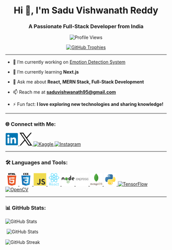 <h1 align="center">Hi 👋, I'm Sadu Vishwanath Reddy</h1>
<h3 align="center">A Passionate Full-Stack Developer from India</h3>

<p align="center"> 
  <img src="https://komarev.com/ghpvc/?username=VishuReddy-dev&label=Profile%20views&color=0e75b6&style=flat" alt="Profile Views" /> 
</p>

<p align="center">
  <a href="https://github.com/ryo-ma/github-profile-trophy">
    <img src="https://github-profile-trophy.vercel.app/?username=VishuReddy-dev&theme=onedark" alt="GitHub Trophies" />
  </a>
</p>

---

- 🔭 I’m currently working on [Emotion Detection System](https://github.com/Vishu-reddy/Emotion_Detection)

- 🌱 I’m currently learning **Next.js**

- 💬 Ask me about **React, MERN Stack, Full-Stack Development**

- 📫 Reach me at **saduvishwanath95@gmail.com**

- ⚡ Fun fact: **I love exploring new technologies and sharing knowledge!**

---

### 🌐 Connect with Me:

<p align="left">
    <a href="[https://www.linkedin.com/in/YOUR_LINKEDIN/](https://www.linkedin.com/in/vishwanath-reddy-780947256/)" target="_blank">
    <img src="https://raw.githubusercontent.com/devicons/devicon/master/icons/linkedin/linkedin-original.svg" alt="LinkedIn" width="40" height="40" />
  </a>
  <a href="[https://twitter.com/YOUR_TWITTER](https://x.com/Vishwanath77687)" target="_blank">
    <img src="https://raw.githubusercontent.com/devicons/devicon/master/icons/twitter/twitter-original.svg" alt="Twitter" width="40" height="40" />
  </a>
  <a href="https://kaggle.com/vishu_re" target="blank">
    <img align="center" src="https://raw.githubusercontent.com/rahuldkjain/github-profile-readme-generator/master/src/images/icons/Social/kaggle.svg" alt="Kaggle" height="30" width="40" />
  </a>
  <a href="https://instagram.com/vishu_vishwanath_reddy" target="blank">
    <img align="center" src="https://raw.githubusercontent.com/rahuldkjain/github-profile-readme-generator/master/src/images/icons/Social/instagram.svg" alt="Instagram" height="30" width="40" />
  </a>
</p>

---

### 🛠️ Languages and Tools:

<p align="left">
  <a href="https://developer.mozilla.org/en-US/docs/Web/HTML" target="_blank" rel="noreferrer">
    <img src="https://raw.githubusercontent.com/devicons/devicon/master/icons/html5/html5-original-wordmark.svg" alt="HTML" width="40" height="40" />
  </a>
  <a href="https://developer.mozilla.org/en-US/docs/Web/CSS" target="_blank" rel="noreferrer">
    <img src="https://raw.githubusercontent.com/devicons/devicon/master/icons/css3/css3-original-wordmark.svg" alt="CSS" width="40" height="40" />
  </a>
  <a href="https://www.javascript.com/" target="_blank" rel="noreferrer">
    <img src="https://raw.githubusercontent.com/devicons/devicon/master/icons/javascript/javascript-original.svg" alt="JavaScript" width="40" height="40" />
  </a>
  <a href="https://reactjs.org/" target="_blank" rel="noreferrer">
    <img src="https://raw.githubusercontent.com/devicons/devicon/master/icons/react/react-original-wordmark.svg" alt="React" width="40" height="40" />
  </a>
  <a href="https://nodejs.org/" target="_blank" rel="noreferrer">
    <img src="https://raw.githubusercontent.com/devicons/devicon/master/icons/nodejs/nodejs-original-wordmark.svg" alt="Node.js" width="40" height="40" />
  </a>
  <a href="https://expressjs.com/" target="_blank" rel="noreferrer">
    <img src="https://raw.githubusercontent.com/devicons/devicon/master/icons/express/express-original-wordmark.svg" alt="Express" width="40" height="40" />
  </a>
  <a href="https://www.mongodb.com/" target="_blank" rel="noreferrer">
    <img src="https://raw.githubusercontent.com/devicons/devicon/master/icons/mongodb/mongodb-original-wordmark.svg" alt="MongoDB" width="40" height="40" />
  </a>
  <a href="https://www.python.org/" target="_blank" rel="noreferrer">
    <img src="https://raw.githubusercontent.com/devicons/devicon/master/icons/python/python-original.svg" alt="Python" width="40" height="40" />
  </a>
  <a href="https://www.tensorflow.org/" target="_blank" rel="noreferrer">
    <img src="https://www.vectorlogo.zone/logos/tensorflow/tensorflow-icon.svg" alt="TensorFlow" width="40" height="40" />
  </a>
  <a href="https://opencv.org/" target="_blank" rel="noreferrer">
    <img src="https://www.vectorlogo.zone/logos/opencv/opencv-icon.svg" alt="OpenCV" width="40" height="40" />
  </a>
  <!-- Add more tools or languages as needed -->
</p>

---

### 📊 GitHub Stats:

<p><img align="center" src="https://github-readme-stats.vercel.app/api?username=VishuReddy-dev&show_icons=true&locale=en" alt="GitHub Stats" />
</p>

<p>&nbsp;<img align="center" src="https://github-readme-stats.vercel.app/api?username=VishuReddy-dev&show_icons=true&locale=en" alt="GitHub Stats" /></p>

<p><img align="center" src="https://github-readme-streak-stats.herokuapp.com/?user=VishuReddy-dev&" alt="GitHub Streak" /></p>
